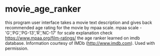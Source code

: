 # movie_age_ranker
this program user interface takes a movie text description and gives back recommended age rating for the movie by mpaa scale.
mpaa scale - 'G','PG','PG-13','R','NC-17' 
for scale explanation check https://www.mpaa.org/film-ratings/
the age ranker learned on imdb database.
Information courtesy of
IMDb
(http://www.imdb.com).
Used with permission.
